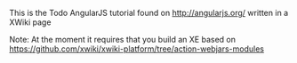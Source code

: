 This is the Todo AngularJS tutorial found on http://angularjs.org/ written in a XWiki page

Note: At the moment it requires that you build an XE based on https://github.com/xwiki/xwiki-platform/tree/action-webjars-modules
